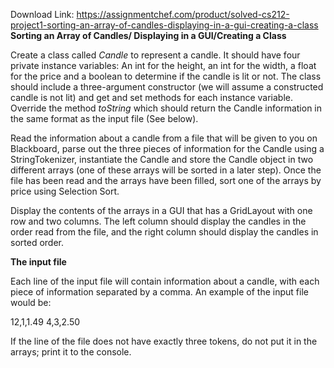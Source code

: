 Download Link: https://assignmentchef.com/product/solved-cs212-project1-sorting-an-array-of-candles-displaying-in-a-gui-creating-a-class
<br>
<strong>Sorting an Array of Candles/ Displaying in a GUI/Creating a Class </strong>

Create a class called <em>Candle</em> to represent a candle. It should have four private instance variables: An int for the height, an int for the width, a float for the price and a boolean to determine if the candle is lit or not. The class should include a three-argument constructor (we will assume a constructed candle is not lit) and get and set methods for each instance variable. Override the method <em>toString</em> which should return the Candle information in the same format as the input file (See below).

Read the information about a candle from a file that will be given to you on Blackboard, parse out the three pieces of information for the Candle using a StringTokenizer, instantiate the Candle and store the Candle object in two different arrays (one of these arrays will be sorted in a later step). Once the file has been read and the arrays have been filled, sort one of the arrays by price using Selection Sort.

Display the contents of the arrays in a GUI that has a GridLayout with one row and two columns. The left column should display the candles in the order read from the file, and the right column should display the candles in sorted order.

<strong>The input file</strong>

Each line of the input file will contain information about a candle, with each piece of information separated by a comma. An example of the input file would be:

12,1,1.49 4,3,2.50

If the line of the file does not have exactly three tokens, do not put it in the arrays; print it to the console.